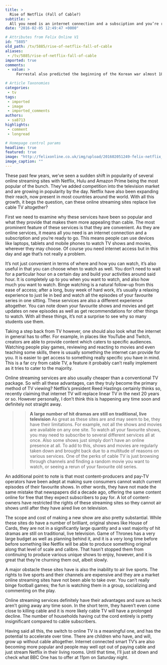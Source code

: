```yaml
---
title: >
  Rise of Netflix (Fall of Cable?)
subtitle: >
  All you need is an internet connection and a subsciption and you’re ready to go
date: "2016-02-05 12:49:47 +0000"

# Attributes from Felix Online V1
id: "5885"
old_path: /tv/5885/rise-of-netflix-fall-of-cable
aliases:
 - /tv/5885/rise-of-netflix-fall-of-cable
imported: true
comments:
 - value: >
     Forrestal also predicted the beginning of the Korean war almost 18 months before it hap27ned.p16;Out̵e; the truth about the False Flag/Inside Job job of 9/11?Some have been trying, but when Zionist owned, Jewish media outlets dominate 96% of what Americans see and hear, it’s going to be a long struggle.We don’t even know all about JFK’s murder, since the government hasn’t released all of its docs.And that happened 49 years ago.

# Article Taxonomies
categories:
 - tv
tags:
 - imported
 - image
 - imported_comments
authors:
 - sa8713
highlights:
 - comment
 - longread

# Homepage control params
headline: true
featured: true
image: "http://felixonline.co.uk/img/upload/201602051249-felix-netflix_house_of_cards_a_l.jpg"
image_caption: ""
---
```


These past few years, we’ve seen a sudden shift in popularity of several online streaming sites with Netflix, Hulu and Amazon Prime being the most popular of the bunch. They’ve added competition into the television market and are growing in popularity by the day. Netflix have also been expanding their reach, now present in most countries around the world. With all this growth, it begs the question, can these online streaming sites replace live cable TV altogether?

First we need to examine why these services have been so popular and what they provide that makes them more appealing than cable. The most prominent feature of these services is that they are convenient. As they are online services, it means all you need is an internet connection and a subscription and you’re ready to go. This means people can use devices like laptops, tablets and mobile phones to watch TV shows and movies, wherever they may choose. Of course you need internet access but in this day and age that’s not really a problem.

It’s not just convenient in terms of where and how you can watch, it’s also useful in that you can choose when to watch as well. You don’t need to wait for a particular hour on a certain day and build your activities around said hour. It is completely up to you when you want to watch, and also how much you want to watch. Binge watching is a natural follow-up from this ease of access; after a long, busy week of hard work, it’s usually a relaxing experience to just lie in bed and watch all the episodes of your favourite series in one sitting. These services are also a different experience altogether. You can note down your favourite shows and movies and get updates on new episodes as well as get recommendations for other things to watch. With all these things, it’s not a surprise to see why so many students use them.

Taking a step back from TV however, one should also look what the internet in general has to offer. For example, in places like YouTube and Twitch, creators are able to provide content which caters to specific audiences. Watching people play games, reviewing and reacting to movies and even teaching some skills, there is usually something the internet can provide for you. It is easier to get access to something really specific you have in mind. This is a far cry from cable TV, a feature it probably can’t really implement as it tries to cater to the majority.

Online streaming services are also usually cheaper than a conventional TV package. So with all these advantages, can they truly become the primary method of TV viewing? Netflix’s president Reed Hastings certainly thinks so, recently claiming that internet TV will replace linear TV in the next 20 years or so. However personally, I don’t think this is happening any time soon and definitely not straight away.
> > **A large number of hit dramas are still on traditional, live television**
As great as these sites are and may seem to be, they have their limitations. For example, not all the shows and movies are available on any one site. To watch all your favourite shows, you may need to subscribe to several different services all at once. Also some shows just simply don’t have an online presence at all. To add to this, shows and movies are regularly taken down and brought back due to a multitude of reasons on various services. One of the perks of cable TV is just browsing through channels and finding a random movie you want to watch, or seeing a rerun of your favourite old series.

An additional point to note is that most content-producers and pay-TV operators have been adept at making sure consumers cannot watch current episodes of their favourite shows. In other words, they have not made the same mistake that newspapers did a decade ago, offering the same content online for free that they expect subscribers to pay for. A lot of content-owners have restricted the rights of these streaming sites so they cannot air shows until after they have aired live on television.

The scope and cost of making a new show are also pretty substantial. While these sites do have a number of brilliant, original shows like House of Cards, they are not in a significantly large quantity and a vast majority of hit dramas are still on traditional, live television. Game of Thrones has a very large budget as well as planning behind it, and it is a very long time before before something like Netflix will be able to produce something original along that level of scale and calibre. That hasn’t stopped them from continuing to produce various unique shows to enjoy, however, and it is great that they’re churning them out, albeit slowly.

A major obstacle these sites have is also the inability to air live sports. The rights to live sports and their channels are expensive and they are a market online streaming sites have not been able to take over. You can’t really binge football games; the fun is watching them in a group, socializing and commenting on the play.

Online streaming services definitely have their advantages and sure as heck aren’t going away any time soon. In the short term, they haven’t even come close to killing cable and it is more likely cable TV will have a prolonged decline. The number of households having cut the cord entirely is pretty insignificant compared to cable subscribers.

Having said all this, the switch to online TV is a meaningful one, and has the potential to accelerate over time. There are children who have, and will, grow up without cable altogether. Internet connected smart TV’s are also becoming more popular and people may well opt out of paying cable and just stream Netflix in their living rooms. Until that time, I’ll just sit down and check what BBC One has to offer at 11pm on Saturday night.
